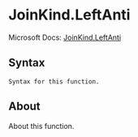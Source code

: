 ---
---

# JoinKind.LeftAnti

Microsoft Docs: [JoinKind.LeftAnti](https://docs.microsoft.com/en-us/powerquery-m/joinkind-leftanti)

## Syntax

```powerquery-m
Syntax for this function.
```

## About

About this function.

